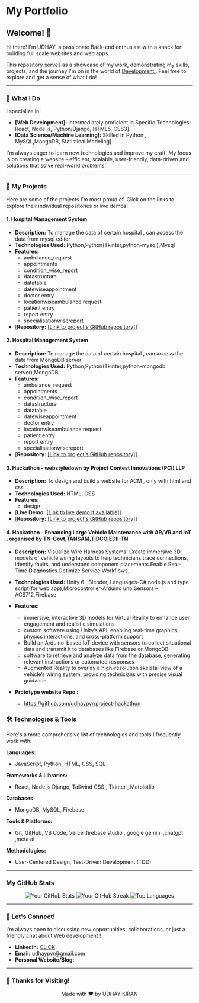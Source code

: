 # My Portfolio

## Welcome! 👋

Hi there! I'm UDHAY, a passionate Back-end enthusiast with a knack for building full scale websites and web apps.

This repository serves as a showcase of my work, demonstrating my skills, projects, and the journey I'm on in the world of <u> Development </u> . Feel free to explore and get a sense of what I do!

---

### 🚀 What I Do

I specialize in:

* **[Web Development]:** intermediately proficient in Specific Technologies: React, Node.js, Python/Django, HTML5, CSS3].
* **[Data Science/Machine Learning]:** Skilled in  Python , MySQL,MongoDB, Statistical Modeling].


I'm always eager to learn new technologies and improve my craft. My focus is on creating a website - efficient, scalable, user-friendly, data-driven and solutions that solve real-world problems.

---

### 🎯 My Projects

Here are some of the projects I'm most proud of. Click on the links to explore their individual repositories or live demos!

#### 1. Hospital Management System
* **Description:** To manage the data of certain hospital , can access the data from mysql editor
* **Technologies Used:** Python,Python(Tkinter,python-mysql),Mysql
* **Features:**
    * ambulance_request
    * appointments
    * condition_wise_report
    * datastructure
    * datatable
    * datewiseappointment
    * doctor entry
    * locationwiseambulance request
    * patient entry
    * report entry
    * specialisationwisereport
* [**Repository:** [\[Link to project's GitHub repository\]](https://github.com/udhaypvr/hospital-management-system-mysql)]

#### 2. Hospital Management System
* **Description:** To manage the data of certain hospital , can access the data from MongoDB server
* **Technologies Used:** Python,Python(Tkinter,python-mongodb server),MongoDB
* **Features:**
    * ambulance_request
    * appointments
    * condition_wise_report
    * datastructure
    * datatable
    * datewiseappointment
    * doctor entry
    * locationwiseambulance request
    * patient entry
    * report entry
    * specialisationwisereport
* [**Repository:** [\[Link to project's GitHub repository\]](https://github.com/udhaypvr/hospital-management-system-mongodb)]

#### 3. Hackathon - webstyledown by Project Contest Innovations (PCI) LLP
* **Description:** To design and build a website for ACM , only with html and css
* **Technologies Used:**  HTML, CSS
* **Features:**
    * design
* [**Live Demo:** [\[Link to live demo if available\]](https://udhaypvr.github.io/webstyledown/)]
* [**Repository:** [\[Link to project's GitHub repository\]](https://github.com/udhaypvr/webstyledown/)]

#### 4. Hackathon - Enhancing Large Vehicle Maintenance with AR/VR and IoT , organised by TN-Govt,TANSAM,TIDCO,EDII-TN
* **Description:** Visualize Wire Harness Systems: Create immersive 3D models of vehicle wiring layouts to help technicians trace connections, identify faults, and understand component placements.Enable Real-Time Diagnostics.Optimize Service Workflows.
* **Technologies Used:**  Unity 6 , Blender, Languages-C#,node.js and type script(for web app),Microcontroller-Arduino uno,Sensors – ACS712,Firebase

* **Features:**
    * immersive, interactive 3D models for Virtual Reality to enhance user engagement and realistic simulations
    * custom software using Unity’s API, enabling real-time graphics, physics interactions, and cross-platform support
    * Build an Arduino-based IoT device with sensors to collect situational data and transmit it to databases like Firebase or MongoDB
    * software to retrieve and analyze data from the database, generating relevant instructions or automated responses
    * Augmented Reality to overlay a high-resolution skeletal view of a vehicle’s wiring system, providing technicians with precise visual guidance


* **Prototype website Repo :** 
    * https://github.com/udhaypvr/project-hackathon

### 🛠️ Technologies & Tools

Here's a more comprehensive list of technologies and tools I frequently work with:

**Languages:**
* JavaScript, Python,  HTML, CSS, SQL

**Frameworks & Libraries:**
* React,  Node.js Django, Tailwind CSS , Tkinter , Matplotlib

**Databases:**
* MongoDB, MySQL, Firebase

**Tools & Platforms:**
* Git, GitHub, VS Code, Vercel,firebase studio , google gemini ,chatgpt ,meta ai  

**Methodologies:**
*  User-Centered Design, Test-Driven Development (TDD)

---

### My GitHub Stats

<div align="center">
  <img src="https://github-readme-stats.vercel.app/api?username=[udhaypvr]&show_icons=true&theme=radical&hide_border=true" alt="Your GitHub Stats" />
  <img src="https://github-readme-streak-stats.herokuapp.com/?user=[udhaypvr]&theme=radical&hide_border=true" alt="Your GitHub Streak" />
  <img src="https://github-readme-stats.vercel.app/api/top-langs/?username=[udhaypvr]&layout=compact&theme=radical&hide_border=true" alt="Top Languages" />
</div>

---

### 💬 Let's Connect!

I'm always open to discussing new opportunities, collaborations, or just a friendly chat about Web development !

* **LinkedIn:** [CLICK](https://www.linkedin.com/in/udhay-kiran-p-v-r-981959341/)
* **Email:** udhaypvr@gmail.com
* **Personal Website/Blog:** 

---

### 🙏 Thanks for Visiting!

<div align="center">
  Made with ❤️ by UDHAY KIRAN
</div>
